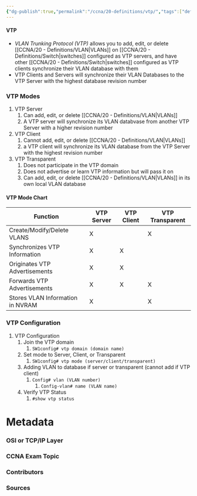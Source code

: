 ```yaml
---
{"dg-publish":true,"permalink":"/ccna/20-definitions/vtp/","tags":["defs_ccna"]}
---
```


#### VTP
- *VLAN Trunking Protocol (VTP)* allows you to add, edit, or delete [[CCNA/20 - Definitions/VLAN\|VLANs]] on [[CCNA/20 - Definitions/Switch\|switches]] configured as VTP servers, and have other [[CCNA/20 - Definitions/Switch\|switches]] configured as VTP clients synchronize their VLAN database with them
- VTP Clients and Servers will synchronize their VLAN Databases to the VTP Server with the highest database revision number

### VTP Modes
1. VTP Server
	1. Can add, edit, or delete [[CCNA/20 - Definitions/VLAN\|VLANs]]
	2. A VTP server will synchronize its VLAN databvase from another VTP Server with a higher revision number
2. VTP Client
	1. Cannot add, edit, or delete [[CCNA/20 - Definitions/VLAN\|VLANs]]
	2. a VTP client will synchronize its VLAN database from the VTP Server with the highest revision number
3. VTP Transparent
	1. Does not participate in the VTP domain
	2. Does not advertise or learn VTP information but will pass it on
	3. Can add, edit, or delete [[CCNA/20 - Definitions/VLAN\|VLANs]] in its own local VLAN database
#### VTP Mode Chart

| Function                         | VTP Server | VTP Client | VTP Transparent |
| -------------------------------- | ---------- | ---------- | --------------- |
| Create/Modify/Delete VLANS       | X          |            | X               |
| Synchronizes VTP Information     | X          | X          |                 | 
| Originates VTP Advertisements    | X          | X          |                 |
| Forwards VTP Advertisements      | X          | X          | X               |
| Stores VLAN Information in NVRAM | X          |            | X               |



### VTP Configuration

1. VTP Configuration
	1.  Join the VTP domain
		1.  `SW1config# vtp domain (domain name)`
	2.  Set mode to Server, Client, or Transparent
		1.  `SW1config# vtp mode (server/client/transparent)`
	3.  Adding VLAN to database if server or transparent (cannot add if VTP client)
		1.  `Config# vlan (VLAN number)`
			1.  `Config-vlan# name (VLAN name)`
	4.  Verify VTP Status
		1.  `#show vtp status`

# Metadata
### OSI or TCP/IP Layer

### CCNA Exam Topic

### Contributors

### Sources
